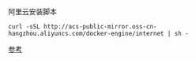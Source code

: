 阿里云安装脚本

```
curl -sSL http://acs-public-mirror.oss-cn-hangzhou.aliyuncs.com/docker-engine/internet | sh -
```

[参考](https://yeasy.gitbooks.io/docker_practice/content/install/ubuntu.html)

